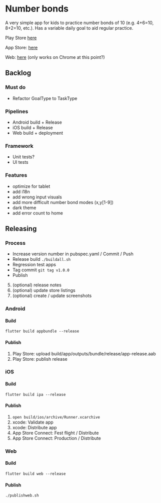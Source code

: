 # Number bonds

A very simple app for kids to practice number bonds of 10 (e.g. 4+6=10, 8+2=10, etc.). Has a variable daily goal to aid regular practice.

Play Store [here](https://play.google.com/store/apps/details?id=com.purposebakery.numberbonds) 

App Store: [here](https://apps.apple.com/us/app/free-education-number-bonds/id1571018744)

Web: [here](https://purposebakery.github.io/numberbonds/#/) (only works on Chrome at this point?)

## Backlog

### Must do

- Refactor GoalType to TaskType

### Pipelines

- Android build + Release
- iOS build + Release
- Web build + deployment

### Framework

- Unit tests?
- UI tests

### Features

- optimize for tablet
- add i18n
- add wrong input visuals 
- add more difficult number bond modes (x,y[1-9])
- dark theme
- add error count to home

## Releasing

### Process
- Increase version number in pubspec.yaml / Commit / Push
- Release build ```./buildall.sh```
- Regression test apps
- Tag commit ```git tag v1.0.0```
- Publish
5. (optional) release notes
6. (optional) update store listings
7. (optional) create / update screenshots


### Android 

#### Build
```flutter build appbundle --release```

#### Publish
1. Play Store: upload build/app/outputs/bundle/release/app-release.aab
2. Play Store: publish release


### iOS 

#### Build
```flutter build ipa --release```

#### Publish
1. ```open build/ios/archive/Runner.xcarchive```
2. xcode: Validate app
3. xcode: Distribute app
4. App Store Connect: Fest flight / Distribute
5. App Store Connect: Production / Distribute


### Web 

#### Build
```flutter build web --release```

#### Publish
```./publishweb.sh```
